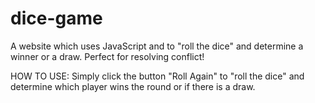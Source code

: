 # dice-game
A website which uses JavaScript and to "roll the dice" and determine a winner or a draw. Perfect for resolving conflict!

HOW TO USE:
Simply click the button "Roll Again" to "roll the dice" and determine which player wins the round or if there is a draw.
